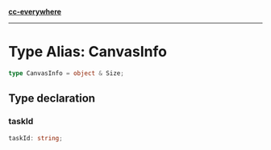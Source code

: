 [**cc-everywhere**](../../../../../index.md)

***

# Type Alias: CanvasInfo

```ts
type CanvasInfo = object & Size;
```

## Type declaration

### taskId

```ts
taskId: string;
```
